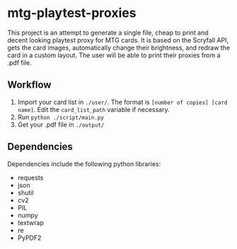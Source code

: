 # mtg-playtest-proxies
This project is an attempt to generate a single file, cheap to print and decent looking playtest proxy for MTG cards. It is based on the Scryfall API, gets the card images, automatically change their brightness, and redraw the card in a custom layout. The user will be able to print their proxies from a .pdf file.

## Workflow
1. Import your card list in  `./user/`. The format is  `[number of copies] [card name]`. Edit the `card_list_path` variable if necessary.
2. Run `python ./script/main.py`
3. Get your .pdf file in `./output/`

## Dependencies
Dependencies include the following python libraries:
- requests
- json
- shutil
- cv2
- PIL
- numpy
- textwrap
- re
- PyPDF2